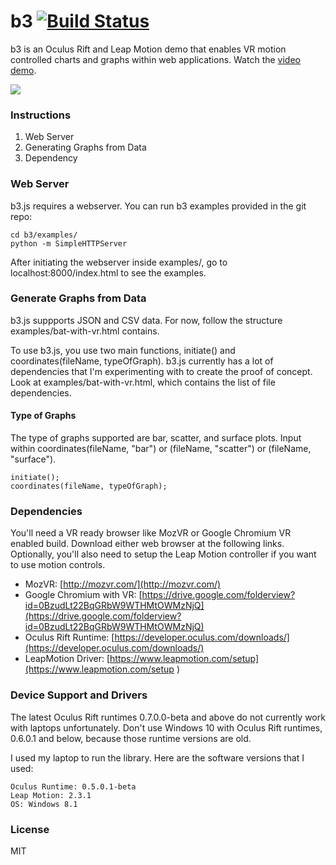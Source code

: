 b3 [![Build Status](https://travis-ci.org/huyle333/b3.svg?branch=master)](https://travis-ci.org/huyle333/b3)
==
b3 is an Oculus Rift and Leap Motion demo that enables VR motion controlled charts and graphs within web applications. Watch the [video demo](https://www.youtube.com/watch?v=-ZkI8hTWrHA).

![](https://thumbs.gfycat.com/GrouchyDiligentAndeancat-size_restricted.gif)

### Instructions
1. Web Server
2. Generating Graphs from Data
3. Dependency

### Web Server
b3.js requires a webserver. You can run b3 examples provided in the git repo:
```
cd b3/examples/
python -m SimpleHTTPServer
```

After initiating the webserver inside examples/, go to localhost:8000/index.html to see the examples.

### Generate Graphs from Data
b3.js suppports JSON and CSV data. For now, follow the structure examples/bat-with-vr.html contains.

To use b3.js, you use two main functions, initiate() and coordinates(fileName, typeOfGraph). b3.js currently has a lot of dependencies that I'm experimenting with to create the proof of concept. Look at examples/bat-with-vr.html, which contains the list of file dependencies.

#### Type of Graphs
The type of graphs supported are bar, scatter, and surface plots. Input within coordinates(fileName, "bar") or (fileName, "scatter") or (fileName, "surface").

```
initiate();
coordinates(fileName, typeOfGraph);
```

### Dependencies
You'll need a VR ready browser like MozVR or Google Chromium VR enabled build. Download either web browser at the following links. Optionally, you'll also need to setup the Leap Motion controller if you want to use motion controls.

+ MozVR: [http://mozvr.com/](http://mozvr.com/)
+ Google Chromium with VR: [https://drive.google.com/folderview?id=0BzudLt22BqGRbW9WTHMtOWMzNjQ](https://drive.google.com/folderview?id=0BzudLt22BqGRbW9WTHMtOWMzNjQ)
+ Oculus Rift Runtime: [https://developer.oculus.com/downloads/](https://developer.oculus.com/downloads/)
+ LeapMotion Driver: [https://www.leapmotion.com/setup](https://www.leapmotion.com/setup )

### Device Support and Drivers
The latest Oculus Rift runtimes 0.7.0.0-beta and above do not currently work with laptops unfortunately. Don't use Windows 10 with Oculus Rift runtimes, 0.6.0.1 and below, because those runtime versions are old.

I used my laptop to run the library. Here are the software versions that I used:
```
Oculus Runtime: 0.5.0.1-beta
Leap Motion: 2.3.1
OS: Windows 8.1
```

### License
MIT
